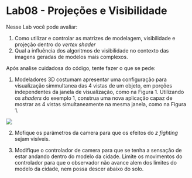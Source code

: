# Lab08 - Projeções e Visibilidade

Nesse Lab você pode avaliar:

1. Como utilizar e controlar as matrizes de modelagem, visibilidade e projeção dentro do *vertex shader*
2. Qual a influência dos algoritmos de visibilidade no contexto das imagens geradas de modelos mais complexos.

Após analise cuidadosa do código, tente fazer o que se pede:

1. Modeladores 3D costumam apresentar uma configuração para visualização simmultanea das 4 vistas de um objeto, em porções independentes da janela de visualização, como na Figura 1. Utilizando os *shaders* do exemplo 1, construa uma nova aplicação capaz de mostrar as 4 vistas simultaneamente na mesma janela, como na Figura 1. 

![](https://b3d.interplanety.org/wp-content/upload_content/2019/12/02.jpg)

2. Mofique os parâmetros da camera para que os efeitos do *z fighting* sejam visíveis.

3. Modifique o controlador de camera para que se tenha a sensação de estar andando dentro do modelo da cidade. Limite os movimentos do controlador para que o observador não avance alem dos limites do modelo da cidade, nem possa descer abaixo do solo.   
